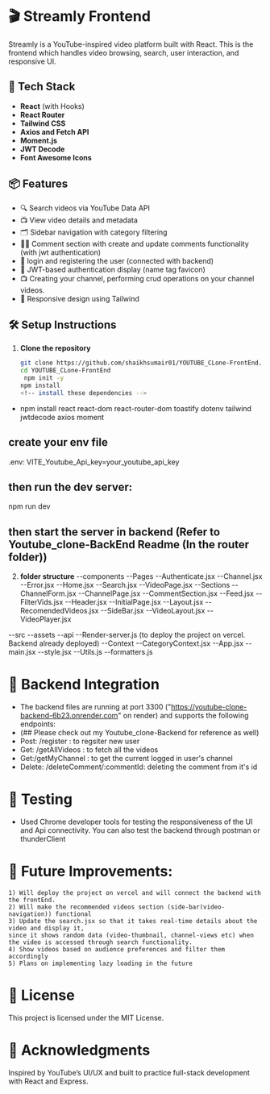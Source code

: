 # 🎬 Streamly Frontend

Streamly is a YouTube-inspired video platform built with React. This is the frontend which handles video browsing, search, user interaction, and responsive UI.

## 🚀 Tech Stack

- **React** (with Hooks)
- **React Router**
- **Tailwind CSS**
- **Axios and Fetch API**
- **Moment.js**
- **JWT Decode**
- **Font Awesome Icons**

## 📦 Features

- 🔍 Search videos via YouTube Data API
- 📺 View video details and metadata
- 🗂 Sidebar navigation with category filtering
- 🧑‍💬 Comment section with create and update comments functionality (with jwt authentication)
- 🔐 login and registering the user (connected with backend)
- 🔐 JWT-based authentication display (name tag favicon)
- 📺 Creating your channel, performing crud operations on your channel videos.
- 📱 Responsive design using Tailwind


## 🛠 Setup Instructions

1. **Clone the repository**
   ```bash
   git clone https://github.com/shaikhsumair01/YOUTUBE_CLone-FrontEnd.git
   cd YOUTUBE_CLone-FrontEnd
    npm init -y
   npm install
   <!-- install these dependencies -->
- npm install react react-dom react-router-dom toastify dotenv tailwind jwtdecode axios moment

 ## create your env file
 .env:
 VITE_Youtube_Api_key=your_youtube_api_key
## then run the dev server:
npm run dev
## then start the server in backend (Refer to Youtube_clone-BackEnd Readme (In the router folder))
2. **folder structure**
--components
    --Pages
        --Authenticate.jsx
        --Channel.jsx
        --Error.jsx
        --Home.jsx
        --Search.jsx
        --VideoPage.jsx
    --Sections
        --ChannelForm.jsx
        --ChannelPage.jsx
        --CommentSection.jsx
        --Feed.jsx
        --FilterVids.jsx
        --Header.jsx
        --InitialPage.jsx
        --Layout.jsx
        --RecomendedVideos.jsx
        --SideBar.jsx
        --VideoLayout.jsx
        --VideoPlayer.jsx

--src
    --assets
        --api
            --Render-server.js (to deploy the project on vercel. Backend already deployed)
        --Context
            --CategoryContext.jsx
        --App.jsx
        --main.jsx
        --style.jsx
        --Utils.js
            --formatters.js

# 🔗 Backend Integration
- The backend files are running at port 3300 ("https://youtube-clone-backend-6b23.onrender.com" on render) and supports the following endpoints:
- (## Please check out my Youtube_clone-Backend for reference as well)
- Post: /register : to regsiter new user
- Get: /getAllVideos : to fetch all the videos
- Get:/getMyChannel : to get the current logged in user's channel
- Delete: /deleteComment/:commentId: deleting the comment from it's id

# 🧪 Testing
- Used Chrome developer tools for testing the responsiveness of the UI and Api connectivity. You can also test the backend through postman or thunderClient

# 📌 Future Improvements: 
    1) Will deploy the project on vercel and will connect the backend with the frontEnd.
    2) Will make the recommended videos section (side-bar(video-navigation)) functional
    3) Update the search.jsx so that it takes real-time details about the video and display it, 
    since it shows random data (video-thumbnail, channel-views etc) when the video is accessed through search functionality. 
    4) Show videos based on audience preferences and filter them accordingly 
    5) Plans on implementing lazy loading in the future

#   📄 License
This project is licensed under the MIT License.

#   🙌 Acknowledgments
Inspired by YouTube’s UI/UX and built to practice full-stack development with React and Express.
